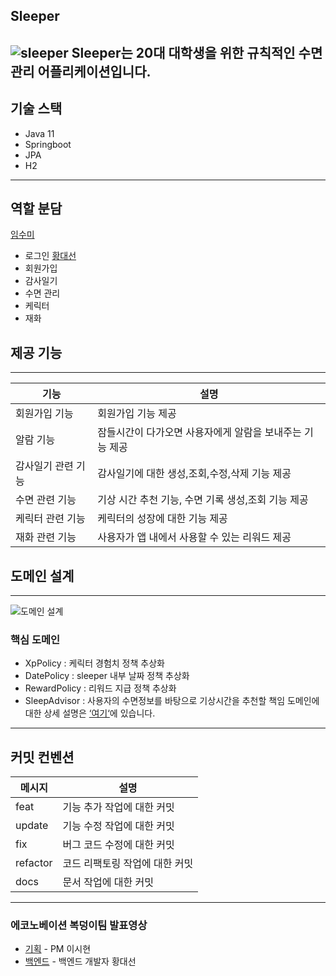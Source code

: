 Sleeper
---
![sleeper](https://user-images.githubusercontent.com/91835827/224555330-d3d1d072-f43b-4007-8b78-7d42b7c28be0.png)
Sleeper는 20대 대학생을 위한 규칙적인 수면관리 어플리케이션입니다.
---
## 기술 스택
- Java 11
- Springboot
- JPA
- H2
---
## 역할 분담
[임수미](https://github.com/LimSumi/sleeper)
- 로그인
  [황대선](https://github.com/hwangdaesun/sleeper)
- 회원가입
- 감사일기
- 수면 관리
- 케릭터
- 재화
## 제공 기능
---
| 기능       | 설명                           |
|----------|------------------------------|
| 회원가입 기능 | 회원가입 기능 제공                   |
| 알람 기능    | 잠들시간이 다가오면 사용자에게 알람을 보내주는 기능 제공 |
| 감사일기 관련 기능 | 감사일기에 대한 생성,조회,수정,삭제 기능 제공   |
| 수면 관련 기능 | 기상 시간 추천 기능, 수면 기록 생성,조회 기능 제공 |
| 케릭터 관련 기능 | 케릭터의 성장에 대한 기능 제공            |
| 재화 관련 기능| 사용자가 앱 내에서 사용할 수 있는 리워드 제공   |
## 도메인 설계
---
![도메인 설계](https://user-images.githubusercontent.com/91835827/224559570-e949de31-cd21-436c-a01d-fdb385670997.png)
### 핵심 도메인
- XpPolicy : 케릭터 경험치 정책 추상화
- DatePolicy : sleeper 내부 날짜 정책 추상화
- RewardPolicy : 리워드 지급 정책 추상화
- SleepAdvisor : 사용자의 수면정보를 바탕으로 기상시간을 추천할 책임
  도메인에대한 상세 설명은 [‘여기‘](https://github.com/hwangdaesun/sleeper/blob/master/docs/%EB%8F%84%EB%A9%94%EC%9D%B8%20%EC%83%81%EC%84%B8%20%EC%84%A4%EB%AA%85.md
  )에 있습니다.
---
## 커밋 컨벤션
| 메시지      | 설명 |
|----------|------|
| feat     | 기능 추가 작업에 대한 커밋 |
| update   | 기능 수정 작업에 대한 커밋 |
| fix      | 버그 코드 수정에 대한 커밋 |
| refactor | 코드 리팩토링 작업에 대한 커밋|
| docs     | 문서 작업에 대한 커밋 |
---
### 에코노베이션 복덩이팀 발표영상
- [기획](https://youtu.be/wOqimi4O8H4?t=2123) - PM 이시현
- [백엔드](https://youtu.be/wOqimi4O8H4?t=2499) - 백엔드 개발자 황대선